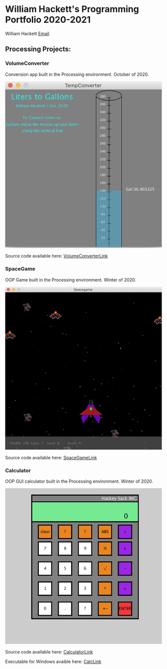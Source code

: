 # William Hackett's Programming Portfolio 2020-2021
William Hackett [Email](mailto:williamchackett10@gmail.com)

## Processing Projects:

### VolumeConverter
Conversion app built in the Processing environment. October of 2020.

![Image of VolumeConverter](https://github.com/WillytheBilly902/SHSProgrammingPortfolio/blob/gh-pages/images/VoumeConverter.png?raw=true)

Source code available here: [VolumeConverterLink](https://github.com/WillytheBilly902/SHSProgrammingPortfolio/blob/gh-pages/src/VolumeConverter/TempConverter.pde)

### SpaceGame
OOP Game built in the Processing environment. Winter of 2020.

![Image of SpaceGame](https://github.com/WillytheBilly902/SHSProgrammingPortfolio/blob/gh-pages/images/spacegame.png?raw=true)

Source code available here: [SpaceGameLink](https://github.com/WillytheBilly902/SHSProgrammingPortfolio/tree/gh-pages/src/SpaceGame)



### Calculator
OOP GUI calculator built in the Processing environment. Winter of 2020.

![Image of Calculator](https://github.com/WillytheBilly902/SHSProgrammingPortfolio/blob/gh-pages/images/Calculator.png?raw=true)

Source code available here: [CalculatorLink](https://github.com/WillytheBilly902/SHSProgrammingPortfolio/tree/gh-pages/src/Calculator)

Executable for Windows avaible here: [CalcLink](https://github.com/WillytheBilly902/SHSProgrammingPortfolio/tree/gh-pages/src/Calculator)
